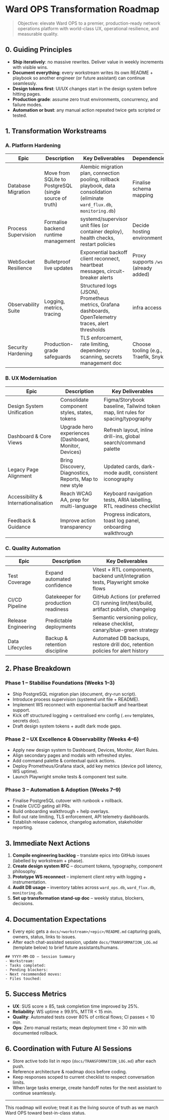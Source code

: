 # Ward OPS Transformation Roadmap

> Objective: elevate Ward OPS to a premier, production-ready network operations platform with world-class UX, operational resilience, and measurable quality.

## 0. Guiding Principles
- **Ship iteratively**: no massive rewrites. Deliver value in weekly increments with visible wins.
- **Document everything**: every workstream writes its own README + playbook so another engineer (or future assistant) can continue seamlessly.
- **Design tokens first**: UI/UX changes start in the design system before hitting pages.
- **Production grade**: assume zero trust environments, concurrency, and failure modes.
- **Automation or bust**: any manual action repeated twice gets scripted or tested.

## 1. Transformation Workstreams

### A. Platform Hardening
| Epic | Description | Key Deliverables | Dependencies |
| --- | --- | --- | --- |
| Database Migration | Move from SQLite to PostgreSQL (single source of truth) | Alembic migration plan, connection pooling, rollback playbook, data consolidation (eliminate `ward_flux.db`, `monitoring.db`) | Finalise schema mapping |
| Process Supervision | Formalise backend runtime management | systemd/supervisor unit files (or container deploy), health checks, restart policies | Decide hosting environment |
| WebSocket Resilience | Bulletproof live updates | Exponential backoff client reconnect, heartbeat messages, circuit-breaker alerts | Proxy supports `/ws` (already added) |
| Observability Suite | Logging, metrics, tracing | Structured logs (JSON), Prometheus metrics, Grafana dashboards, OpenTelemetry traces, alert thresholds | infra access |
| Security Hardening | Production-grade safeguards | TLS enforcement, rate limiting, dependency scanning, secrets management doc | Choose tooling (e.g., Traefik, Snyk) |

### B. UX Modernisation
| Epic | Description | Key Deliverables |
| --- | --- | --- |
| Design System Unification | Consolidate component styles, states, tokens | Figma/Storybook baseline, Tailwind token map, lint rules for spacing/typography |
| Dashboard & Core Views | Upgrade hero experiences (Dashboard, Monitor, Devices) | Refresh layout, inline drill-ins, global search/command palette |
| Legacy Page Alignment | Bring Discovery, Diagnostics, Reports, Map to new style | Updated cards, dark-mode audit, consistent iconography |
| Accessibility & Internationalisation | Reach WCAG AA, prep for multi-language | Keyboard navigation tests, ARIA labelling, RTL readiness checklist |
| Feedback & Guidance | Improve action transparency | Progress indicators, toast log panel, onboarding walkthrough |

### C. Quality Automation
| Epic | Description | Key Deliverables |
| --- | --- | --- |
| Test Coverage | Expand automated confidence | Vitest + RTL components, backend unit/integration tests, Playwright smoke flows |
| CI/CD Pipeline | Gatekeeper for production readiness | GitHub Actions (or preferred CI) running lint/test/build, artifact publish, changelog |
| Release Engineering | Predictable deployments | Semantic versioning policy, release checklist, canary/blue-green strategy |
| Data Lifecycles | Backup & retention discipline | Automated DB backups, restore drill doc, retention policies for alert history |

## 2. Phase Breakdown

### Phase 1 – Stabilise Foundations (Weeks 1–3)
- Ship PostgreSQL migration plan (document, dry-run script).
- Introduce process supervision (systemd unit file + README).
- Implement WS reconnect with exponential backoff and heartbeat support.
- Kick off structured logging + centralised env config (`.env` templates, secrets doc).
- Draft design system tokens + audit dark mode gaps.

### Phase 2 – UX Excellence & Observability (Weeks 4–6)
- Apply new design system to Dashboard, Devices, Monitor, Alert Rules.
- Align secondary pages and modals with refreshed styles.
- Add command palette & contextual quick actions.
- Deploy Prometheus/Grafana stack, add key metrics (device poll latency, WS uptime).
- Launch Playwright smoke tests & component test suite.

### Phase 3 – Automation & Adoption (Weeks 7–9)
- Finalise PostgreSQL cutover with runbook + rollback.
- Enable CI/CD gating all PRs.
- Build onboarding walkthrough + help overlays.
- Roll out rate limiting, TLS enforcement, API telemetry dashboards.
- Establish release cadence, changelog automation, stakeholder reporting.

## 3. Immediate Next Actions
1. **Compile engineering backlog** – translate epics into GitHub issues (labelled by workstream + phase).
2. **Create design system RFC** – document tokens, typography, component philosophy.
3. **Prototype WS reconnect** – implement client retry with logging + instrumentation.
4. **Audit DB usage** – inventory tables across `ward_ops.db`, `ward_flux.db`, `monitoring.db`.
5. **Set up transformation stand-up doc** – weekly status, blockers, decisions.

## 4. Documentation Expectations
- Every epic gets a `docs/<workstream>/<epic>/README.md` capturing goals, owners, status, links to issues.
- After each chat-assisted session, update `docs/TRANSFORMATION_LOG.md` (template below) to brief future assistants/humans.

```
## YYYY-MM-DD – Session Summary
- Workstream:
- Tasks completed:
- Pending blockers:
- Next recommended moves:
- Files touched:
```

## 5. Success Metrics
- **UX**: SUS score ≥ 85, task completion time improved by 25%.
- **Reliability**: WS uptime ≥ 99.9%, MTTR < 15 min.
- **Quality**: Automated tests cover 80% of critical flows; CI passes < 10 min.
- **Ops**: Zero manual restarts; mean deployment time < 30 min with documented rollback.

## 6. Coordination with Future AI Sessions
- Store active todo list in repo (`docs/TRANSFORMATION_LOG.md`) after each push.
- Reference architecture & roadmap docs before coding.
- Keep responses scoped to current checklist to respect conversation limits.
- When large tasks emerge, create handoff notes for the next assistant to continue seamlessly.

---

This roadmap will evolve; treat it as the living source of truth as we march Ward OPS toward best-in-class status.
